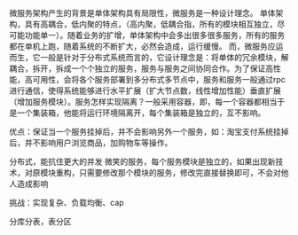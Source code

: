 微服务架构产生的背景是单体架构具有局限性，微服务是一种设计理念。
单体架构，具有高耦合，低内聚的特点，（高内聚，低耦合指，所有的模块相互独立，尽可能功能单一）。随着业务的扩增，单体架构中会多出很多很多服务，所有的服务都在单机上跑，随着系统的不断扩大，必然会造成，运行缓慢。
而，微服务应运而生，它一般是针对于分布式系统而言的，它设计理念是：将单体的冗余模块，解耦合，拆开，拆成一个个独立的服务，服务与服务之间协同合作。为了保证高性能，高可用性，会将各个服务部署到多分布式多节点中，服务和服务一般通过rpc进行通信，使得系统能够进行水平扩展（扩大节点数，线性增加性能）垂直扩展（增加服务模块）。服务怎样实现隔离？一般采用容器，即，每一个容器都相当于是一个集装箱，他能将运行环境隔离开，每个集装箱是独立的，互不影响。

优点：保证当一个服务挂掉后，并不会影响另外一个服务，如：淘宝支付系统挂掉后，并不影响用户浏览商品，加购物车等操作。

分布式，能抗住更大的并发
微笑的服务，每个服务模块是独立的，如果出现新技术，对原模块重构，只需要修改那个模块的服务，修改完直接替换即可，不会对他人造成影响

挑战：实现复杂、负载均衡、cap

分库分表，表分区